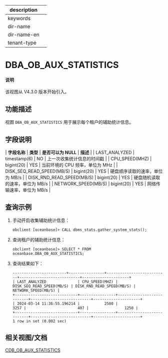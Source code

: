 |description||
|---|---|
|keywords||
|dir-name||
|dir-name-en||
|tenant-type||

# DBA_OB_AUX_STATISTICS

<main id="notice" type='explain'>
<h4>说明</h4>
<p>该视图从 V4.3.0 版本开始引入。</p>
</main>

## 功能描述

视图 `DBA_OB_AUX_STATISTICS` 用于展示每个租户的辅助统计信息。

## 字段说明

| **字段名称** | **类型** | **是否可以为 NULL** | **描述** |
| LAST_ANALYZED             | timestamp(6) | NO   | 上一次收集统计信息的时间戳     |
| CPU_SPEED(MHZ)            | bigint(20)   | YES  | 当前环境的 CPU 频率，单位为 MHz     |
| DISK_SEQ_READ_SPEED(MB/S) | bigint(20)   | YES  | 硬盘顺序读取的速率，单位为 MB/s     |
| DISK_RND_READ_SPEED(MB/S) | bigint(20)   | YES  | 硬盘随机读取的速率，单位为 MB/s     |
| NETWORK_SPEED(MB/S)       | bigint(20)   | YES  | 网络传输速率，单位为 MB/s     |

## 查询示例

1. 手动开启收集辅助统计信息：

    ```shell
    obclient [oceanbase]> CALL dbms_stats.gather_system_stats();
    ```

2. 查询租户的辅助统计信息：

    ```shell
    obclient [oceanbase]> SELECT * FROM oceanbase.DBA_OB_AUX_STATISTICS;
    ```

3. 查询结果如下：

    ```shell
    ------------------------+----------------+---------------------------+---------------------------+---------------------+
    | LAST_ANALYZED              | CPU_SPEED(MHZ) | DISK_SEQ_READ_SPEED(MB/S) | DISK_RND_READ_SPEED(MB/S) | NETWORK_SPEED(MB/S) |
    +----------------------------+----------------+---------------------------+---------------------------+---------------------+
    | 2024-03-14 11:36:55.196214 |           2500 |                      3257 |                       407 |                1250 |
    +----------------------------+----------------+---------------------------+---------------------------+---------------------+
    1 row in set (0.002 sec)
    ```

## 相关视图/文档

[CDB_OB_AUX_STATISTICS](../../300.system-view-of-sys-tenant/200.dictionary-view-of-sys-tenant/5900.o-cdb_ob_aux_statistics-of-sys-tenant.md)